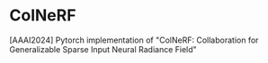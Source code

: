 # ColNeRF
[AAAI2024] Pytorch implementation of "ColNeRF: Collaboration for Generalizable Sparse Input Neural Radiance Field"
